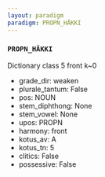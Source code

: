 ```yaml
---
layout: paradigm
paradigm: PROPN_HÄKKI
---
```

### ` PROPN_HÄKKI `

Dictionary class 5 front k~0
* grade_dir: weaken
* plurale_tantum: False
* pos: NOUN
* stem_diphthong: None
* stem_vowel: None
* upos: PROPN
* harmony: front
* kotus_av: A
* kotus_tn: 5
* clitics: False
* possessive: False
